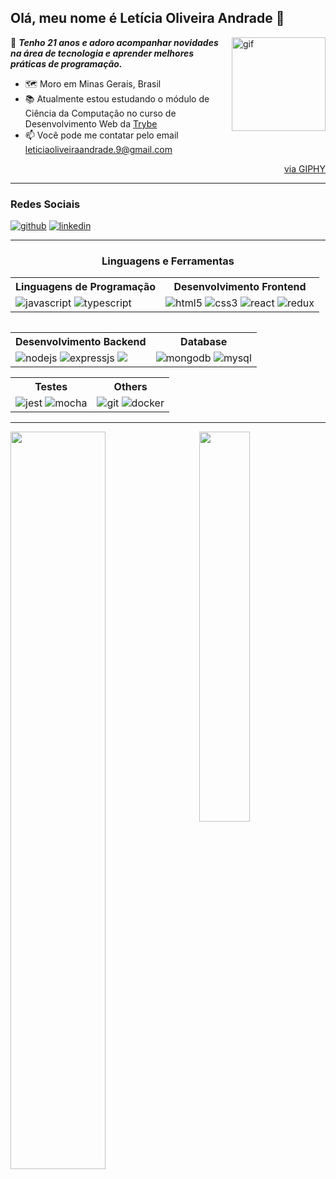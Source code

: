 ## Olá, meu nome é Letícia Oliveira Andrade :blossom:

<img align="right" width="150px" src="https://media.giphy.com/media/O0VBge9U7f8j21UqNj/giphy.gif" alt="gif"/>

:space_invader: ***Tenho 21 anos e adoro acompanhar novidades na área de tecnologia e aprender melhores práticas de programação.***

* :world_map:  Moro em Minas Gerais, Brasil
* :books:  Atualmente estou estudando o módulo de Ciência da Computação no curso de Desenvolvimento Web da [Trybe](https://www.betrybe.com/)
* :mailbox:  Você pode me contatar pelo email [leticiaoliveiraandrade.9@gmail.com](mailto:leticiaoliveiraandrade.9@gmail.com)

<p align="right">
  <a href="https://giphy.com/gifs/LINEFRIENDS-dance-linefriends-selini-O0VBge9U7f8j21UqNj" target="blank">via GIPHY</a>
</p>

-----

### Redes Sociais

[![github](https://img.shields.io/badge/GitHub-100000?style=for-the-badge&logo=github&logoColor=white)](https://github.com/leticia-238/)
[![linkedin](https://img.shields.io/badge/LinkedIn-0077B5?style=for-the-badge&logo=linkedin&logoColor=white)](www.linkedin.com/in/leticiaoliveiraandrade)

-----

<h3 align="center">Linguagens e Ferramentas</h3>

<!--badge endpoints from (https://github.com/alexandresanlim/Badges4-README.md-Profile)-->

<table>
  <tr>
    <th>Linguagens de Programação</th>
    <th>Desenvolvimento Frontend</th>
  </tr>
  <tr>
    <td>
      <img src="https://img.shields.io/badge/JavaScript-F7DF1E?style=for-the-badge&logo=javascript&logoColor=white" alt="javascript"/>
      <img src="https://img.shields.io/badge/TypeScript-007ACC?style=for-the-badge&logo=typescript&logoColor=white" alt="typescript"/>
    </td>
    <td>
      <img src="https://img.shields.io/badge/HTML5-E34F26?style=for-the-badge&logo=html5&logoColor=white" alt="html5"/>
      <img src="https://img.shields.io/badge/CSS3-1572B6?style=for-the-badge&logo=css3&logoColor=white" alt="css3"/>
      <img src="https://img.shields.io/badge/React-20232A?style=for-the-badge&logo=react&logoColor=61DAFB" alt="react"/>
      <img src="https://img.shields.io/badge/Redux-593D88?style=for-the-badge&logo=redux&logoColor=white" alt="redux"/>
    </td>
  </tr>
</table>

<table align="right">
  <tr>
    <th>Desenvolvimento Backend</th>
    <th>Database</th>
  </tr>
  <tr>
    <td>
      <img src="https://img.shields.io/badge/Node.js-339933?style=for-the-badge&logo=nodedotjs&logoColor=white" alt="nodejs"/>
      <img src="https://img.shields.io/badge/Express.js-000000?style=for-the-badge&logo=express&logoColor=white" alt="expressjs"/>
      <img src="https://img.shields.io/badge/Sequelize-52B0E7?style=for-the-badge&logo=Sequelize&logoColor=white" />
    </td>
    <td>
      <img src="https://img.shields.io/badge/MongoDB-4EA94B?style=for-the-badge&logo=mongodb&logoColor=white" alt="mongodb"/>
      <img src="https://img.shields.io/badge/MySQL-005C84?style=for-the-badge&logo=mysql&logoColor=white" alt="mysql"/>
    </td>
  </tr>
</table>

<table>
  <tr>
    <th>Testes</th>
    <th>Others</th>
  </tr>
  <tr>
    <td>
      <img src="https://img.shields.io/badge/Jest-C21325?style=for-the-badge&logo=jest&logoColor=white" alt="jest"/>
      <img src="https://img.shields.io/badge/Mocha-8D6748?style=for-the-badge&logo=Mocha&logoColor=white" alt="mocha"/>
    </td>
    <td>
      <img src="https://img.shields.io/badge/GIT-E44C30?style=for-the-badge&logo=git&logoColor=white" alt="git"/>
      <img src="https://img.shields.io/badge/Docker-2CA5E0?style=for-the-badge&logo=docker&logoColor=white" alt="docker"/>
    </td>
  </tr>
</table>

-----

<div>
  <!--Stats Card-->
  <img align="left" width="55%" src="https://github-readme-stats.vercel.app/api?username=leticia-238&count_private=true&show_icons=true&title_color=990073&text_color=efccff&icon_color=e600ac&hide_border=true&bg_color=30,e96443,904e95&hide=issues,contribs" />
  
  <!--Most used languages-->
  <img align="right" width="40%" src="https://github-readme-stats.vercel.app/api/top-langs/?username=leticia-238&layout=compact&title_color=990073&text_color=efccff&hide_border=true&bg_color=30,e96443,904e95" />
</div>

